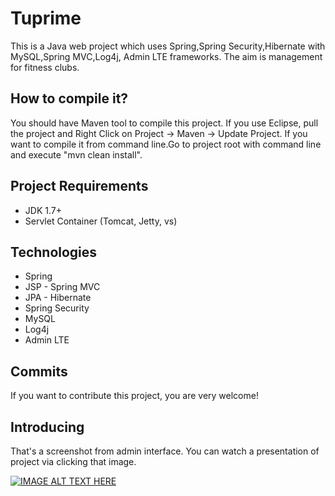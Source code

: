 Tuprime
======

This is a Java web project which uses Spring,Spring Security,Hibernate with MySQL,Spring MVC,Log4j, Admin LTE frameworks.
The aim is management for fitness clubs.


How to compile it?
--------------------
You should have Maven tool to compile this project.
If you use Eclipse, pull the project and Right Click on Project -> Maven -> Update Project.
If you want to compile it from command line.Go to project root with command line and execute "mvn clean install".

Project Requirements
--------------------
- JDK 1.7+
- Servlet Container (Tomcat, Jetty, vs)

Technologies
-----------------------------
- Spring 
- JSP - Spring MVC
- JPA  - Hibernate 
- Spring Security
- MySQL
- Log4j
- Admin LTE

Commits
-----------------------------
If you want to contribute this project, you are very welcome!

Introducing
-----------------------------
That's a screenshot from admin interface. You can watch a presentation of project via clicking that image.

[![IMAGE ALT TEXT HERE](http://img.youtube.com/vi/8QAQQ6Yi704/0.jpg)](http://www.youtube.com/watch?v=8QAQQ6Yi704)

